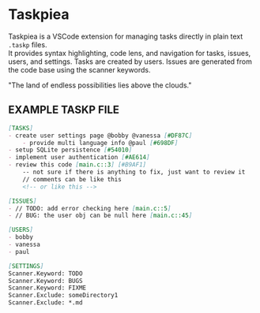 # Taskpiea
Taskpiea is a VSCode extension for managing tasks directly in plain text `.taskp` files.  
It provides syntax highlighting, code lens, and navigation for tasks, issues, users, and settings.
Tasks are created by users. Issues are generated from the code base using the scanner keywords.

"The land of endless possibilities lies above the clouds."

## EXAMPLE TASKP FILE

```md
[TASKS]
- create user settings page @bobby @vanessa [#DF87C]
    - provide multi language info @paul [#698DF]
- setup SQLite persistence [#54010]
- implement user authentication [#AE614]
- review this code [main.c::3] [#B9AF1]
    -- not sure if there is anything to fix, just want to review it
    // comments can be like this
    <!-- or like this -->

[ISSUES]
- // TODO: add error checking here [main.c::5]
- // BUG: the user obj can be null here [main.c::45]

[USERS]
- bobby
- vanessa
- paul

[SETTINGS]
Scanner.Keyword: TODO
Scanner.Keyword: BUGS
Scanner.Keyword: FIXME
Scanner.Exclude: someDirectory1
Scanner.Exclude: *.md